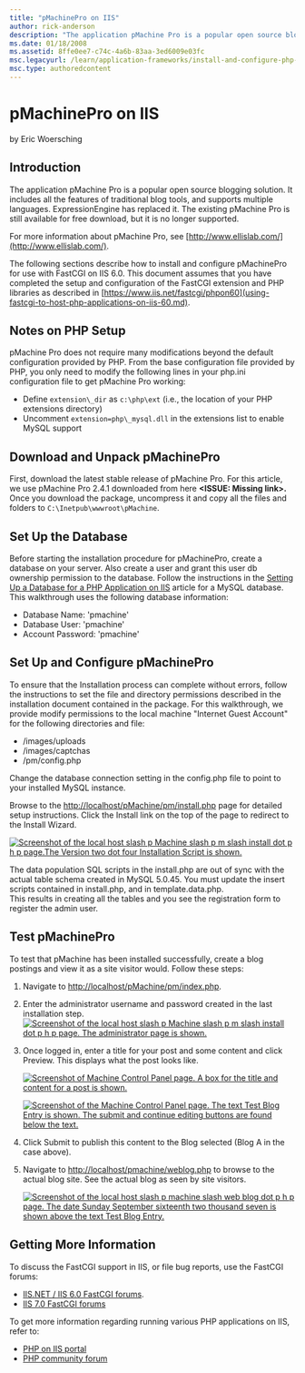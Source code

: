 ```yaml
---
title: "pMachinePro on IIS"
author: rick-anderson
description: "The application pMachine Pro is a popular open source blogging solution. It includes all the features of traditional blog tools, and supports multiple langua..."
ms.date: 01/18/2008
ms.assetid: 8ffe0ee7-c74c-4a6b-83aa-3ed6009e03fc
msc.legacyurl: /learn/application-frameworks/install-and-configure-php-applications-on-iis/pmachinepro-on-iis
msc.type: authoredcontent
---
```

# pMachinePro on IIS

by Eric Woersching

## Introduction

The application pMachine Pro is a popular open source blogging solution. It includes all the features of traditional blog tools, and supports multiple languages. ExpressionEngine has replaced it. The existing pMachine Pro is still available for free download, but it is no longer supported.

For more information about pMachine Pro, see [http://www.ellislab.com/](http://www.ellislab.com/).

The following sections describe how to install and configure pMachinePro for use with FastCGI on IIS 6.0. This document assumes that you have completed the setup and configuration of the FastCGI extension and PHP libraries as described in [https://www.iis.net/fastcgi/phpon60](using-fastcgi-to-host-php-applications-on-iis-60.md).

## Notes on PHP Setup

pMachine Pro does not require many modifications beyond the default configuration provided by PHP. From the base configuration file provided by PHP, you only need to modify the following lines in your php.ini configuration file to get pMachine Pro working:

- Define `extension\_dir` as `c:\php\ext` (i.e., the location of your PHP extensions directory)
- Uncomment `extension=php\_mysql.dll` in the extensions list to enable MySQL support

## Download and Unpack pMachinePro

First, download the latest stable release of pMachine Pro. For this article, we use pMachine Pro 2.4.1 downloaded from here **&lt;ISSUE: Missing link&gt;.** Once you download the package, uncompress it and copy all the files and folders to `C:\Inetpub\wwwroot\pMachine`.

## Set Up the Database

Before starting the installation procedure for pMachinePro, create a database on your server. Also create a user and grant this user db ownership permission to the database. Follow the instructions in the [Setting Up a Database for a PHP Application on IIS](../install-and-configure-php-on-iis/setting-up-a-database-for-a-php-application-on-iis.md) article for a MySQL database. This walkthrough uses the following database information:

- Database Name: 'pmachine'
- Database User: 'pmachine'
- Account Password: 'pmachine'

## Set Up and Configure pMachinePro

To ensure that the Installation process can complete without errors, follow the instructions to set the file and directory permissions described in the installation document contained in the package. For this walkthrough, we provide modify permissions to the local machine "Internet Guest Account" for the following directories and file:

- /images/uploads
- /images/captchas
- /pm/config.php

Change the database connection setting in the config.php file to point to your installed MySQL instance.

Browse to the [http://localhost/pMachine/pm/install.php](http://localhost/pMachine/pm/install.php) page for detailed setup instructions. Click the Install link on the top of the page to redirect to the Install Wizard.

[![Screenshot of the local host slash p Machine slash p m slash install dot p h p page.The Version two dot four Installation Script is shown.](pmachinepro-on-iis/_static/image2.jpg)](pmachinepro-on-iis/_static/image1.jpg)

The data population SQL scripts in the install.php are out of sync with the actual table schema created in MySQL 5.0.45. You must update the insert scripts contained in install.php, and in template.data.php.  
This results in creating all the tables and you see the registration form to register the admin user.

## Test pMachinePro

To test that pMachine has been installed successfully, create a blog postings and view it as a site visitor would. Follow these steps:

1. Navigate to [http://localhost/pMachine/pm/index.php](http://localhost/pMachine/pm/index.php).
2. Enter the administrator username and password created in the last installation step.  
    [![Screenshot of the local host slash p Machine slash p m slash install dot p h p page. The administrator page is shown.](pmachinepro-on-iis/_static/image4.jpg)](pmachinepro-on-iis/_static/image3.jpg)
3. Once logged in, enter a title for your post and some content and click Preview. This displays what the post looks like.  

    [![Screenshot of Machine Control Panel page. A box for the title and content for a post is shown.](pmachinepro-on-iis/_static/image6.jpg)](pmachinepro-on-iis/_static/image5.jpg)

    [![Screenshot of the Machine Control Panel page. The text Test Blog Entry is shown. The submit and continue editing buttons are found below the text.](pmachinepro-on-iis/_static/image8.jpg)](pmachinepro-on-iis/_static/image7.jpg)
4. Click Submit to publish this content to the Blog selected (Blog A in the case above).
5. Navigate to [http://localhost/pmachine/weblog.php](http://localhost/pmachine/weblog.php) to browse to the actual blog site. See the actual blog as seen by site visitors.  

    [![Screenshot of the local host slash p machine slash web blog dot p h p page. The date Sunday September sixteenth two thousand seven is shown above the text Test Blog Entry.](pmachinepro-on-iis/_static/image10.jpg)](pmachinepro-on-iis/_static/image9.jpg)

## Getting More Information

To discuss the FastCGI support in IIS, or file bug reports, use the FastCGI forums:

- [IIS.NET / IIS 6.0 FastCGI forums](https://forums.iis.net/1103.aspx).
- [IIS 7.0 FastCGI forums](https://forums.iis.net/1104.aspx)

To get more information regarding running various PHP applications on IIS, refer to:

- [PHP on IIS portal](https://php.iis.net/)
- [PHP community forum](https://forums.iis.net/1102.aspx)
